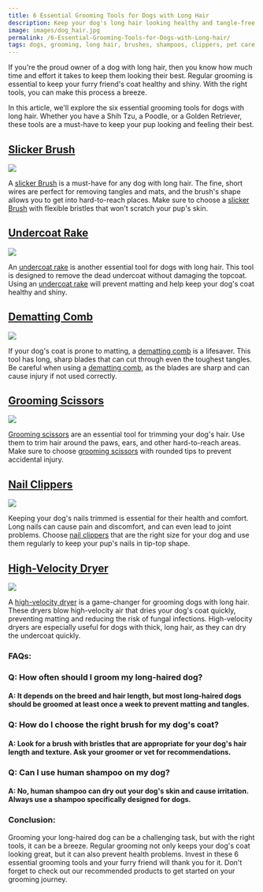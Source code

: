 ```yaml
---
title: 6 Essential Grooming Tools for Dogs with Long Hair
description: Keep your dog's long hair looking healthy and tangle-free with these 6 essential grooming tools. From brushes to shampoos, we've got you covered.
image: images/dog_hair.jpg
permalink: /6-Essential-Grooming-Tools-for-Dogs-with-Long-hair/
tags: dogs, grooming, long hair, brushes, shampoos, clippers, pet care
---
```


If you're the proud owner of a dog with long hair, then you know how much time and effort it takes to keep them looking their best. Regular grooming is essential to keep your furry friend's coat healthy and shiny. With the right tools, you can make this process a breeze.

In this article, we'll explore the six essential grooming tools for dogs with long hair. Whether you have a Shih Tzu, a Poodle, or a Golden Retriever, these tools are a must-have to keep your pup looking and feeling their best.

## [Slicker Brush](https://amzn.to/3Yni8VD)

<a href="https://www.amazon.com/Hertzko-Self-Cleaning-Slicker-Brush/dp/B00ZGPI3OY?crid=1VCXRUDQAEQ3S&keywords=slicker+brush+for+dogs&qid=1678207264&sprefix=Slicker+Brush%2Caps%2C889&sr=8-1-spons&psc=1&smid=A2ZGEJ0145DF0H&spLa=ZW5jcnlwdGVkUXVhbGlmaWVyPUExN1BHOTVUSldFNk1ZJmVuY3J5cHRlZElkPUEwMTE5NDA0QTQ2WTZJM0RSNThVJmVuY3J5cHRlZEFkSWQ9QTAxNTk2MTVZOU1YMlBKRzQzS1gmd2lkZ2V0TmFtZT1zcF9hdGYmYWN0aW9uPWNsaWNrUmVkaXJlY3QmZG9Ob3RMb2dDbGljaz10cnVl&linkCode=li2&tag=forpetswith01-20&linkId=61e6178c8b47364ee21f878463d45bb3&language=en_US&ref_=as_li_ss_il" target="_blank"><img border="0" src="//ws-na.amazon-adsystem.com/widgets/q?_encoding=UTF8&ASIN=B00ZGPI3OY&Format=_SL160_&ID=AsinImage&MarketPlace=US&ServiceVersion=20070822&WS=1&tag=forpetswith01-20&language=en_US" ></a><img src="https://ir-na.amazon-adsystem.com/e/ir?t=forpetswith01-20&language=en_US&l=li2&o=1&a=B00ZGPI3OY" width="1" height="1" border="0" alt="" style="border:none !important; margin:0px !important;" />

A [slicker Brush](https://amzn.to/3Yni8VD) is a must-have for any dog with long hair. The fine, short wires are perfect for removing tangles and mats, and the brush's shape allows you to get into hard-to-reach places. Make sure to choose a [slicker Brush](https://amzn.to/3Yni8VD) with flexible bristles that won't scratch your pup's skin.

## [Undercoat Rake](https://amzn.to/3SSzqsJ)

<a href="https://www.amazon.com/Maxpower-Planet-Pet-Grooming-Brush/dp/B07P2N8HQH?crid=3PRWCCHREKF52&keywords=Undercoat+Rake&qid=1678210450&sprefix=undercoat+rake%2Caps%2C487&sr=8-5&linkCode=li2&tag=forpetswith01-20&linkId=00ca643c14db2213570467db201112f1&language=en_US&ref_=as_li_ss_il" target="_blank"><img border="0" src="//ws-na.amazon-adsystem.com/widgets/q?_encoding=UTF8&ASIN=B07P2N8HQH&Format=_SL160_&ID=AsinImage&MarketPlace=US&ServiceVersion=20070822&WS=1&tag=forpetswith01-20&language=en_US" ></a><img src="https://ir-na.amazon-adsystem.com/e/ir?t=forpetswith01-20&language=en_US&l=li2&o=1&a=B07P2N8HQH" width="1" height="1" border="0" alt="" style="border:none !important; margin:0px !important;" />

An [undercoat rake](https://amzn.to/3SSzqsJ) is another essential tool for dogs with long hair. This tool is designed to remove the dead undercoat without damaging the topcoat. Using an [undercoat rake](https://amzn.to/3SSzqsJ) will prevent matting and help keep your dog's coat healthy and shiny.

## [Dematting Comb](https://amzn.to/3ynXSbO)

<a href="https://www.amazon.com/Poodle-Pet-Dematting-Rake-Brush/dp/B0731NJKCG?crid=1261EHRD188G9&keywords=Dematting+Comb&qid=1678210558&sprefix=dematting+comb%2Caps%2C335&sr=8-2&linkCode=li2&tag=forpetswith01-20&linkId=80cda4e75575286e8f6930fc41e2e861&language=en_US&ref_=as_li_ss_il" target="_blank"><img border="0" src="//ws-na.amazon-adsystem.com/widgets/q?_encoding=UTF8&ASIN=B0731NJKCG&Format=_SL160_&ID=AsinImage&MarketPlace=US&ServiceVersion=20070822&WS=1&tag=forpetswith01-20&language=en_US" ></a><img src="https://ir-na.amazon-adsystem.com/e/ir?t=forpetswith01-20&language=en_US&l=li2&o=1&a=B0731NJKCG" width="1" height="1" border="0" alt="" style="border:none !important; margin:0px !important;" />

If your dog's coat is prone to matting, a [dematting comb](https://amzn.to/3ynXSbO) is a lifesaver. This tool has long, sharp blades that can cut through even the toughest tangles. Be careful when using a [dematting comb](https://amzn.to/3ynXSbO), as the blades are sharp and can cause injury if not used correctly.

## [Grooming Scissors](https://amzn.to/3mnsA28)

<a href="https://www.amazon.com/Motanar-Professional-Grooming-Scissors-Stainless/dp/B07G6JFMP6?crid=1XQU21BHYM1CE&keywords=Grooming+Scissors&qid=1678210679&sprefix=grooming+scissors%2Caps%2C227&sr=8-5&linkCode=li2&tag=forpetswith01-20&linkId=9136c7909a814e2ce7e95ba6d2756061&language=en_US&ref_=as_li_ss_il" target="_blank"><img border="0" src="//ws-na.amazon-adsystem.com/widgets/q?_encoding=UTF8&ASIN=B07G6JFMP6&Format=_SL160_&ID=AsinImage&MarketPlace=US&ServiceVersion=20070822&WS=1&tag=forpetswith01-20&language=en_US" ></a><img src="https://ir-na.amazon-adsystem.com/e/ir?t=forpetswith01-20&language=en_US&l=li2&o=1&a=B07G6JFMP6" width="1" height="1" border="0" alt="" style="border:none !important; margin:0px !important;" />

[Grooming scissors](https://amzn.to/3mnsA28) are an essential tool for trimming your dog's hair. Use them to trim hair around the paws, ears, and other hard-to-reach areas. Make sure to choose [grooming scissors](https://amzn.to/3mnsA28) with rounded tips to prevent accidental injury.

## [Nail Clippers](https://amzn.to/3myv3af)

<a href="https://www.amazon.com/Dudi-Dog-Nail-Clippers-Trimmer/dp/B07JGBC1RP?keywords=nail+clippers+dog&qid=1678210795&sprefix=Nail+Clippers+d%2Caps%2C430&sr=8-1&linkCode=li2&tag=forpetswith01-20&linkId=339f5eb46a7094adacafca5799ca2217&language=en_US&ref_=as_li_ss_il" target="_blank"><img border="0" src="//ws-na.amazon-adsystem.com/widgets/q?_encoding=UTF8&ASIN=B07JGBC1RP&Format=_SL160_&ID=AsinImage&MarketPlace=US&ServiceVersion=20070822&WS=1&tag=forpetswith01-20&language=en_US" ></a><img src="https://ir-na.amazon-adsystem.com/e/ir?t=forpetswith01-20&language=en_US&l=li2&o=1&a=B07JGBC1RP" width="1" height="1" border="0" alt="" style="border:none !important; margin:0px !important;" />

Keeping your dog's nails trimmed is essential for their health and comfort. Long nails can cause pain and discomfort, and can even lead to joint problems. Choose [nail clippers](https://amzn.to/3myv3af) that are the right size for your dog and use them regularly to keep your pup's nails in tip-top shape.

## [High-Velocity Dryer](https://amzn.to/3L8vXod)

<a href="https://www.amazon.com/NESTROAD-Velocity-Adjustable-Professional-Different/dp/B09LD7Q7MG?keywords=high+velocity+dryer+for+dogs&qid=1678210881&sprefix=High-Velocity+Dryer%2Caps%2C232&sr=8-8&linkCode=li2&tag=forpetswith01-20&linkId=83b4c30344d793e9378bf5153ee3559a&language=en_US&ref_=as_li_ss_il" target="_blank"><img border="0" src="//ws-na.amazon-adsystem.com/widgets/q?_encoding=UTF8&ASIN=B09LD7Q7MG&Format=_SL160_&ID=AsinImage&MarketPlace=US&ServiceVersion=20070822&WS=1&tag=forpetswith01-20&language=en_US" ></a><img src="https://ir-na.amazon-adsystem.com/e/ir?t=forpetswith01-20&language=en_US&l=li2&o=1&a=B09LD7Q7MG" width="1" height="1" border="0" alt="" style="border:none !important; margin:0px !important;" />

A [high-velocity dryer](https://amzn.to/3L8vXod) is a game-changer for grooming dogs with long hair. These dryers blow high-velocity air that dries your dog's coat quickly, preventing matting and reducing the risk of fungal infections. High-velocity dryers are especially useful for dogs with thick, long hair, as they can dry the undercoat quickly.


### FAQs:

### Q: How often should I groom my long-haired dog?

#### A: It depends on the breed and hair length, but most long-haired dogs should be groomed at least once a week to prevent matting and tangles.

### Q: How do I choose the right brush for my dog's coat?

#### A: Look for a brush with bristles that are appropriate for your dog's hair length and texture. Ask your groomer or vet for recommendations.

### Q: Can I use human shampoo on my dog?

#### A: No, human shampoo can dry out your dog's skin and cause irritation. Always use a shampoo specifically designed for dogs.

### Conclusion:

Grooming your long-haired dog can be a challenging task, but with the right tools, it can be a breeze. Regular grooming not only keeps your dog's coat looking great, but it can also prevent health problems. Invest in these 6 essential grooming tools and your furry friend will thank you for it. Don't forget to check out our recommended products to get started on your grooming journey.